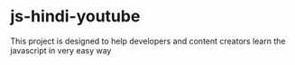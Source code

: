 # js-hindi-youtube
This project is designed to help developers and content creators learn the javascript in very easy way 
